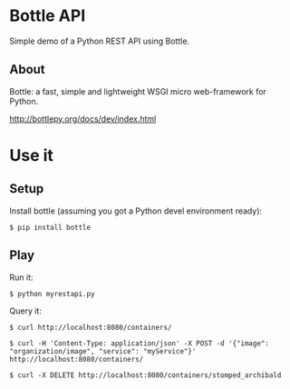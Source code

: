 # Bottle API

Simple demo of a Python REST API using Bottle.

## About

Bottle: a fast, simple and lightweight WSGI micro web-framework for Python.

http://bottlepy.org/docs/dev/index.html

# Use it

## Setup

Install bottle (assuming you got a Python devel environment ready):

````
$ pip install bottle
````

## Play

Run it:

````
$ python myrestapi.py
````

Query it:

````
$ curl http://localhost:8080/containers/
```` 

````
$ curl -H 'Content-Type: application/json' -X POST -d '{"image": "organization/image", "service": "myService"}' http://localhost:8080/containers/
```` 

````
$ curl -X DELETE http://localhost:8080/containers/stomped_archibald
```` 
